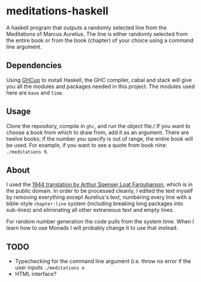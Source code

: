 # meditations-haskell
A haskell program that outputs a randomly selected line from the Meditations of Marcus Aurelius. 
The line is either randomly selected from the entire book or from the book (chapter) of your choice using a command line argument.

## Dependencies 
Using [GHCup](https://www.haskell.org/ghcup/) to install Haskell, the GHC compiler, cabal and stack will give you all the modules and packages needed in this project. The modules used here are `base` and `time`.

## Usage
Clone the repository, compile in `ghc`, and run the object file./
If you want to choose a book from which to draw from, add it as an argument.
There are twelve books; if the number you specify is out of range, the entire book will be used.
For example, if you want to see a quote from book nine:
`./meditations 9`.

## About
I used the [1944 translation by Arthur Spenser Loat Farquharson](https://en.wikisource.org/wiki/The_Meditations_of_the_Emperor_Marcus_Antoninus), which is in the public domain. 
In order to be processed cleanly, I edited the text myself by removing everything except Aurelius's text, 
numbering every line with a bible-style `chapter:line` system (including breaking long packages into sub-lines) 
and eliminating all other extraneous text and empty lines.

For random number generation the code pulls from the system time. 
When I learn how to use Monads I will probably change it to use that instead.

## TODO
* Typechecking for the command line argument (i.e. throw no error if the user inputs `./meditations e`
* HTML interface?
